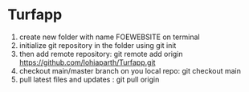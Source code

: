 # Turfapp

1) create new folder with name FOEWEBSITE on terminal
2) initialize git repository in the folder using git init
3) then add remote repository: git remote add origin https://github.com/lohiaparth/Turfapp.git
4) checkout main/master branch on you local repo: git checkout main
5) pull latest files and updates : git pull origin
